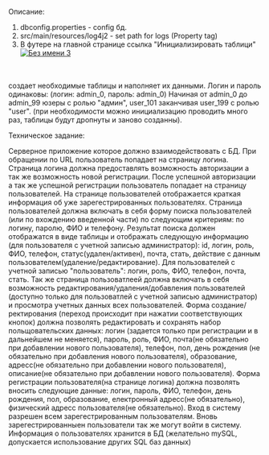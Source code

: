 Описание:

1. dbconfig.properties - config бд.
2. src/main/resources/log4j2 - set path for logs 
  (Property  tag)
3. В футере на главной странице ссылка 	"Инициализировать таблици"
<a href='http://postimage.org/' target='_blank'><img src='http://s7.postimg.org/nba5xq6vf/image.png' border='0' alt="Без имени 3" /></a><br /><br /><br />

создает необходимые таблицы и наполняет их данными. Логин и пароль одинаковы: (логин: admin_0, пароль: admin_0)
Начиная от admin_0 до admin_99 юзеры с ролью "админ",  user_101 заканчивая user_199 с ролью "user". 
(при необходимости можно инициализацию проводить много раз, таблицы будут дропнуты и заново созданны).

Техническое задание:

Серверное приложение которое должно взаимодействовать с БД. При обращении по URL пользователь попадает на страницу логина.
Страница логина должна предоставлять возможность авторизации а так же возможность новой регистрации. 
После успешной авторизации а так же успешной регистрации пользователь попадает на страницу пользователей.
На странице пользователей отображается краткая информация об уже зарегестрированных пользователях. Страница пользователей должна включать в себя форму поиска пользователей (или по вхождению введенной части) по следующим критериям: по логину, паролю, ФИО и телефону. 
Результат поиска должен отображатся в виде таблицы и отображать следующую информацию (для пользователя с учетной записью администратор): id, логин, роль, ФИО, телефон, статус(удален/активен), почта, стать, действие с данным пользователем(удаление/редактирование). Для пользователей с учетной записью "пользователь": логин, роль, ФИО, телефон, почта, стать. 
Так же страница пользоватлеей должна включать в себя возможность редактирования/удаления/добавления пользователей (доступно только для пользоватлей с учетной записью администратор) и просмотра учетных данных всех пользователей.
Форма создание/ректирования (переход происходит при нажатии соответствующих кнопок) должна позволять редактировать и сохранять набор польщовательских данных: логин (задается только при регистрации и в дальнейшем не меняется), пароль, роль, ФИО, почта(не обязательно при добавлении нового пользователя), телефон, пол, день рождения (не обязательно при добавления нового пользователя), образование, адресс(не обязательно при добавлении нового пользователя), описание(не обязательно при добавлении нового пользователя).
Форма регистрации пользователя(на странице логина) должна позволять вносить следующие данные: логин, пароль, ФИО, телефон, день рождения, пол, образование, електронный адресс(не обязательно), физический адресс пользователя(не обязательно).
Вход в систему разрешен всем зарегестрированным пользователям. Вновь зарегестрированныен пользователи так же могут войти в систему. 
Информация о пользователях хранится в БД (желательно mySQL, допускается использование других SQL баз данных)
